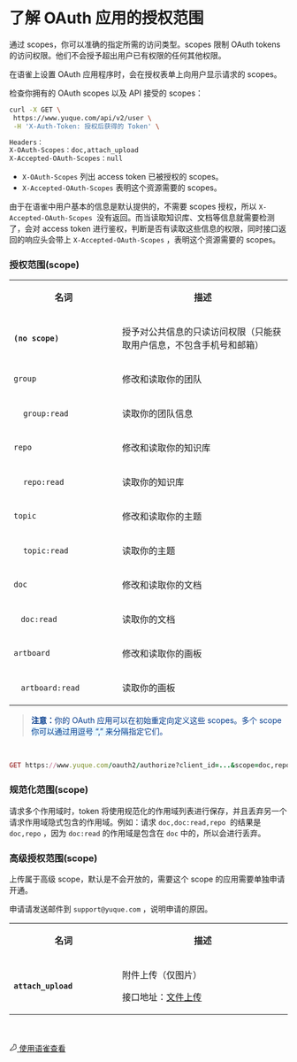 # 了解 OAuth 应用的授权范围 

 <p>通过 scopes，你可以准确的指定所需的访问类型。scopes 限制 OAuth tokens 的访问权限。他们不会授予超出用户已有权限的任何其他权限。</p><p>在语雀上设置 OAuth 应用程序时，会在授权表单上向用户显示请求的 scopes。</p><p>检查你拥有的 OAuth scopes 以及 API 接受的 scopes：</p>

 ``` bash 
 curl -X GET \
  https://www.yuque.com/api/v2/user \
  -H 'X-Auth-Token: 授权后获得的 Token' \

Headers：
X-OAuth-Scopes：doc,attach_upload
X-Accepted-OAuth-Scopes：null
 
 ``` 

<ul><li><code>X-OAuth-Scopes</code> 列出 access token 已被授权的 scopes。</li><li><code>X-Accepted-OAuth-Scopes</code> <span>表明这个资源需要的 scopes</span>。</li></ul><p>由于在语雀中用户基本的信息是默认提供的，不需要 scopes 授权，所以 <code>X-Accepted-OAuth-Scopes</code>  没有返回。而当读取知识库、文档等信息就需要检测了，会对 access token 进行鉴权，判断是否有读取这些信息的权限，同时接口<span>返回的</span>响应头会带上 <code>X-Accepted-OAuth-Scopes</code> ，表明这个资源需要的 scopes。</p>

 ### 授权范围(scope) 

<table class="lake-table" style><colgroup><col width="236"><col width="456"></colgroup><tbody><tr><td style="text-align: center;"><p><strong>名词</strong></p></td><td style="text-align: center;"><p><strong>描述</strong></p></td></tr><tr><td style="text-align: left;"><p><strong><code>(no scope)</code></strong> </p></td><td><p>授予对公共信息的只读访问权限（只能获取用户信息，不包含手机号和邮箱<span>）</span></p></td></tr><tr><td style="text-align: left;"><p><code>group</code></p></td><td><p>修改和读取你的团队</p></td></tr><tr><td style="text-align: left;">    <code>group:read</code> </td><td><p>读取你的团队信息</p></td></tr><tr><td style="text-align: left;"><p><code>repo</code></p></td><td><p>修改和读取你的知识库</p></td></tr><tr><td style="text-align: left;"><p>    <code>repo:read</code></p></td><td><p>读取你的知识库</p></td></tr><tr><td style="text-align: left;"><p><code>topic</code></p></td><td><p>修改和读取你的主题</p></td></tr><tr><td style="text-align: left;"><p>    <code>topic:read</code></p></td><td><p>读取你的主题</p></td></tr><tr><td style="text-align: left;"><p><code>doc</code></p></td><td><p>修改和读取你的文档</p></td></tr><tr><td style="text-align: left;"><p>   <code>doc:read</code></p></td><td><p>读取你的文档</p></td></tr><tr><td style="text-align: left;"><p><code>artboard</code></p></td><td><p>修改和读取你的画板</p></td></tr><tr><td style="text-align: left;"><p>   <code>artboard:read</code></p></td><td><p>读取你的画板</p></td></tr></tbody></table><blockquote class="lake-alert lake-alert-info"><p><span style="color: #003A8C;"><strong>注意：</strong>你的 OAuth 应用可以在初始重定向定义这些 scopes。多个 scope </span><span style="color: #003A8C; background-color: #E8F7FF;">你可以通过用逗号 “,” 来分隔</span><span style="color: #003A8C;">指定它们。</span></p></blockquote><p><span style="color: #003A8C;"><br></span></p>

 ``` ruby 
 GET https://www.yuque.com/oauth2/authorize?client_id=...&scope=doc,repo 
 ``` 



 ### 规范化范围(scope) 

<p>请求多个作用域时，token 将使用规范化的作用域列表进行保存，并且丢弃另一个请求作用域隐式包含的作用域。例如：请求 <code>doc,doc:read,repo</code>  的结果是 <code>doc,repo</code> ，因为 <code>doc:read</code> 的作用域是包含在 <code>doc</code> 中的，所以会进行丢弃。</p>

 ### 高级授权范围(scope) 

<p>上传属于高级 scope，默认是不会开放的，需要这个 scope 的应用需要单独申请开通。</p><p>申请请发送邮件到 <code>support@yuque.com</code> ，说明申请的原因。</p><table class="lake-table" style><colgroup><col width="236"><col width="456"></colgroup><tbody><tr><td style="text-align: center;"><p><strong>名词</strong></p></td><td style="text-align: center;"><p><strong>描述</strong></p></td></tr><tr><td style="text-align: left;"><p><strong><code>attach_upload</code></strong> </p></td><td><p>附件上传（仅图片）</p><p>接口地址：<a href="https://www.yuque.com/yuque/developer/high_level_api#684fb2c5" target="_blank">文件上传</a></p></td></tr></tbody></table><br><br><a class="yuque-link" target="_blank" href="https://www.yuque.com/yuque/developer/understanding-scopes-for-oauth-apps"><svg viewBox="64 64 896 896" class="" data-icon="yuque" width="1em" height="1em" fill="currentColor" aria-hidden="true"><path d="M854.6 370.6c-9.9-39.4 9.9-102.2 73.4-124.4l-67.9-3.6s-25.7-90-143.6-98c-117.8-8.1-194.9-3-195-3 .1 0 87.4 55.6 52.4 154.7-25.6 52.5-65.8 95.6-108.8 144.7-1.3 1.3-2.5 2.6-3.5 3.7C319.4 605 96 860 96 860c245.9 64.4 410.7-6.3 508.2-91.1 20.5-.2 35.9-.3 46.3-.3 135.8 0 250.6-117.6 245.9-248.4-3.2-89.9-31.9-110.2-41.8-149.6zm-204.1 334c-10.6 0-26.2.1-46.8.3l-23.6.2-17.8 15.5c-47.1 41-104.4 71.5-171.4 87.6-52.5 12.6-110 16.2-172.7 9.6 18-20.5 36.5-41.6 55.4-63.1 92-104.6 173.8-197.5 236.9-268.5l1.4-1.4 1.3-1.5c4.1-4.6 20.6-23.3 24.7-28.1 9.7-11.1 17.3-19.9 24.5-28.6 30.7-36.7 52.2-67.8 69-102.2l1.6-3.3 1.2-3.4c13.7-38.8 15.4-76.9 6.2-112.8 22.5.7 46.5 1.9 71.7 3.6 33.3 2.3 55.5 12.9 71.1 29.2 5.8 6 10.2 12.5 13.4 18.7 1 2 1.7 3.6 2.3 5l5 17.7c-15.7 34.5-19.9 73.3-11.4 107.2 3 11.8 6.9 22.4 12.3 34.4 2.1 4.7 9.5 20.1 11 23.3 10.3 22.7 15.4 43 16.7 78.7 3.3 94.6-82.7 181.9-182 181.9z"></path></svg> 使用语雀查看</a>